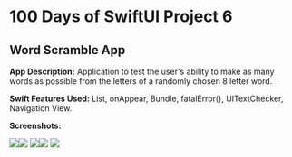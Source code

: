 # 100 Days of SwiftUI Project 6

## Word Scramble App

**App Description:**  Application to test the user's ability to make as many words as possible from the letters of a randomly chosen 8 letter word.

**Swift Features Used:**
List, onAppear, Bundle, fatalError(), UITextChecker, Navigation View.

**Screenshots:**

![](./ScreenShots/100D_P6_01.png)![](./ScreenShots/100D_P6_02.png)
![](./ScreenShots/100D_P6_03.png)![](./ScreenShots/100D_P6_04.png)
![](./ScreenShots/100D_P6_05.png)
